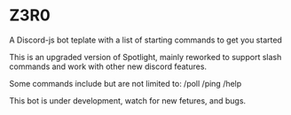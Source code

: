 # Z3R0
A Discord-js bot teplate with a list of starting commands to get you started

This is an upgraded version of Spotlight, mainly reworked to support slash commands and work with other new discord features.

Some commands include but are not limited to:
/poll
/ping
/help

This bot is under development, watch for new fetures, and bugs.
